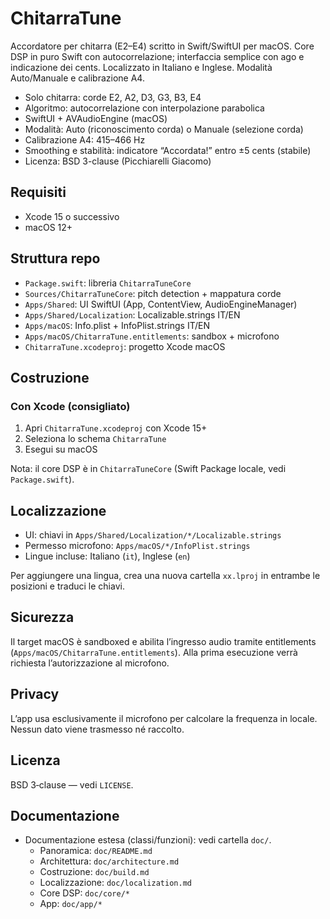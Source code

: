 # ChitarraTune

Accordatore per chitarra (E2–E4) scritto in Swift/SwiftUI per macOS. Core DSP in puro Swift con autocorrelazione; interfaccia semplice con ago e indicazione dei cents. Localizzato in Italiano e Inglese. Modalità Auto/Manuale e calibrazione A4.

- Solo chitarra: corde E2, A2, D3, G3, B3, E4
- Algoritmo: autocorrelazione con interpolazione parabolica
- SwiftUI + AVAudioEngine (macOS)
- Modalità: Auto (riconoscimento corda) o Manuale (selezione corda)
- Calibrazione A4: 415–466 Hz
- Smoothing e stabilità: indicatore “Accordata!” entro ±5 cents (stabile)
- Licenza: BSD 3-clause (Picchiarelli Giacomo)

## Requisiti
- Xcode 15 o successivo
- macOS 12+

## Struttura repo
- `Package.swift`: libreria `ChitarraTuneCore`
- `Sources/ChitarraTuneCore`: pitch detection + mappatura corde
- `Apps/Shared`: UI SwiftUI (App, ContentView, AudioEngineManager)
- `Apps/Shared/Localization`: Localizable.strings IT/EN
- `Apps/macOS`: Info.plist + InfoPlist.strings IT/EN
- `Apps/macOS/ChitarraTune.entitlements`: sandbox + microfono
- `ChitarraTune.xcodeproj`: progetto Xcode macOS

## Costruzione
### Con Xcode (consigliato)
1. Apri `ChitarraTune.xcodeproj` con Xcode 15+
2. Seleziona lo schema `ChitarraTune`
3. Esegui su macOS

Nota: il core DSP è in `ChitarraTuneCore` (Swift Package locale, vedi `Package.swift`).

## Localizzazione
- UI: chiavi in `Apps/Shared/Localization/*/Localizable.strings`
- Permesso microfono: `Apps/macOS/*/InfoPlist.strings`
- Lingue incluse: Italiano (`it`), Inglese (`en`)

Per aggiungere una lingua, crea una nuova cartella `xx.lproj` in entrambe le posizioni e traduci le chiavi.

## Sicurezza
Il target macOS è sandboxed e abilita l’ingresso audio tramite entitlements (`Apps/macOS/ChitarraTune.entitlements`). Alla prima esecuzione verrà richiesta l’autorizzazione al microfono.

## Privacy
L’app usa esclusivamente il microfono per calcolare la frequenza in locale. Nessun dato viene trasmesso né raccolto.

## Licenza
BSD 3‑clause — vedi `LICENSE`.

## Documentazione
- Documentazione estesa (classi/funzioni): vedi cartella `doc/`.
  - Panoramica: `doc/README.md`
  - Architettura: `doc/architecture.md`
  - Costruzione: `doc/build.md`
  - Localizzazione: `doc/localization.md`
  - Core DSP: `doc/core/*`
  - App: `doc/app/*`
